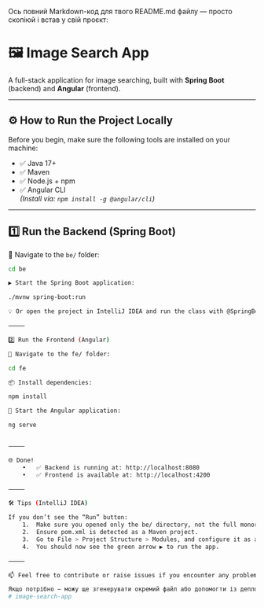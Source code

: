Ось повний Markdown-код для твого README.md файлу — просто скопіюй і встав у свій проєкт:

# 🖼️ Image Search App

A full-stack application for image searching, built with **Spring Boot** (backend) and **Angular** (frontend).

---

## ⚙️ How to Run the Project Locally

Before you begin, make sure the following tools are installed on your machine:

- ✅ Java 17+
- ✅ Maven
- ✅ Node.js + npm
- ✅ Angular CLI  
  *(Install via: `npm install -g @angular/cli`)*

---

## 1️⃣ Run the Backend (Spring Boot)

📁 Navigate to the `be/` folder:

```bash
cd be

▶️ Start the Spring Boot application:

./mvnw spring-boot:run

💡 Or open the project in IntelliJ IDEA and run the class with @SpringBootApplication.

⸻

2️⃣ Run the Frontend (Angular)

📁 Navigate to the fe/ folder:

cd fe

📦 Install dependencies:

npm install

🚀 Start the Angular application:

ng serve


⸻

🌐 Done!
	•	✅ Backend is running at: http://localhost:8080
	•	✅ Frontend is available at: http://localhost:4200

⸻

🛠 Tips (IntelliJ IDEA)

If you don’t see the “Run” button:
	1.	Make sure you opened only the be/ directory, not the full monorepo.
	2.	Ensure pom.xml is detected as a Maven project.
	3.	Go to File > Project Structure > Modules, and configure it as a Maven module if needed.
	4.	You should now see the green arrow ▶️ to run the app.

⸻

📫 Feel free to contribute or raise issues if you encounter any problems!

Якщо потрібно — можу ще згенерувати окремий файл або допомогти із деплоєм. Хочеш?
# image-search-app
